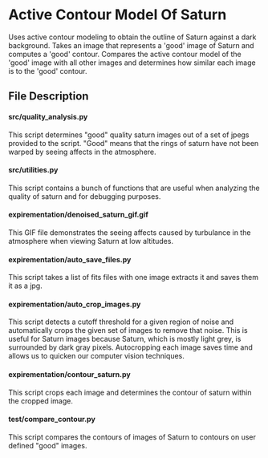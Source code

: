 # Active Contour Model Of Saturn

Uses active contour modeling to obtain the outline of Saturn against a dark background. Takes an image that represents a 'good' image of Saturn and computes a 'good' contour. Compares the active contour model of the 'good' image with all other images and determines how similar each image is to the 'good' contour.

## File Description

#### src/quality_analysis.py

This script determines "good" quality saturn images out of a set of jpegs provided to the script. "Good" means that the rings of saturn have not been warped by seeing affects in the atmosphere.

#### src/utilities.py

This script contains a bunch of functions that are useful when analyzing the quality of saturn and for debugging purposes.

#### expirementation/denoised_saturn_gif.gif

This GIF file demonstrates the seeing affects caused by turbulance in the atmosphere when viewing Saturn at low altitudes.

#### expirementation/auto_save_files.py

This script takes a list of fits files with one image extracts it and saves them it as a jpg.

#### expirementation/auto_crop_images.py

This script detects a cutoff threshold for a given region of noise and automatically crops the given set of images to remove that noise. This is useful for Saturn images because Saturn, which is mostly light grey, is surrounded by dark gray pixels. Autocropping each image saves time and allows us to quicken our computer vision techniques.

#### expirementation/contour_saturn.py

This script crops each image and determines the contour of saturn within the cropped image.


#### test/compare_contour.py

This script compares the contours of images of Saturn to contours on user defined "good" images.
